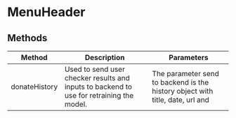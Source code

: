# MenuHeader

## Methods

<!-- @vuese:MenuHeader:methods:start -->
|Method|Description|Parameters|
|---|---|---|
|donateHistory|Used to send user checker results and inputs to backend to use for retraining the model.| The parameter send to backend is the history object with title, date, url and|

<!-- @vuese:MenuHeader:methods:end -->


